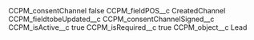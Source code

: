 <?xml version="1.0" encoding="UTF-8"?>
<CustomMetadata xmlns="http://soap.sforce.com/2006/04/metadata" xmlns:xsi="http://www.w3.org/2001/XMLSchema-instance" xmlns:xsd="http://www.w3.org/2001/XMLSchema">
    <label>CCPM_consentChannel</label>
    <protected>false</protected>
    <values>
        <field>CCPM_fieldPOS__c</field>
        <value xsi:type="xsd:string">CreatedChannel</value>
    </values>
    <values>
        <field>CCPM_fieldtobeUpdated__c</field>
        <value xsi:type="xsd:string">CCPM_consentChannelSigned__c</value>
    </values>
    <values>
        <field>CCPM_isActive__c</field>
        <value xsi:type="xsd:boolean">true</value>
    </values>
    <values>
        <field>CCPM_isRequired__c</field>
        <value xsi:type="xsd:boolean">true</value>
    </values>
    <values>
        <field>CCPM_object__c</field>
        <value xsi:type="xsd:string">Lead</value>
    </values>
</CustomMetadata>
